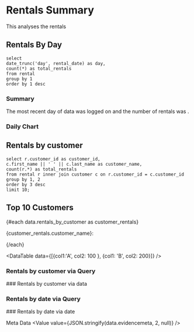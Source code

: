 # Rentals Summary

This analyses the rentals

## Rentals By Day

```rentals_by_day
select
date_trunc('day', rental_date) as day, 
count(*) as total_rentals 
from rental 
group by 1
order by 1 desc
```

### Summary
The most recent day of data was logged on <Value data={data.rentals_by_day} fmt=date/> and the number of rentals was <Value data={data.rentals_by_day} column="total_rentals"/>.

### Daily Chart

<LineChart 
    data={data.rentals_by_day} 
    x=day 
    y=total_rentals
/>

## Rentals by customer

```rentals_by_customer
select r.customer_id as customer_id,
c.first_name || ' ' || c.last_name as customer_name, 
count(r.*) as total_rentals
from rental r inner join customer c on r.customer_id = c.customer_id
group by 1, 2         
order by 3 desc
limit 10;
```
## Top 10 Customers

{#each data.rentals_by_customer as customer_rentals}

{customer_rentals.customer_name}: <Value value={customer_rentals.total_rentals}/>

{/each}

<DataTable data={[{col1:'A', col2: 100 }, {col1: 'B', col2: 200}]} />

### Rentals by customer via Query
<DataTable queryID='rentals_by_customer' />
### Rentals by customer via data
<DataTable data={data.rentals_by_customer} />


### Rentals by date via Query
<DataTable queryID='rentals_by_day' />
### Rentals by date via date
<DataTable data={data.rentals_by_day} />

Meta Data
<Value value={JSON.stringify(data.evidencemeta, 2, null)} />


<br/>

